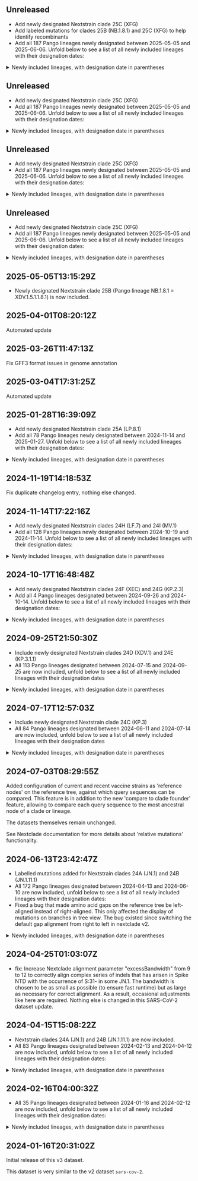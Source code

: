 ## Unreleased

- Add newly designated Nextstrain clade 25C (XFG)
- Add labeled mutations for clades 25B (NB.1.8.1) and 25C (XFG) to help identify recombinants
- Add all 187 Pango lineages newly designated between 2025-05-05 and 2025-06-06. Unfold below to see a list of all newly included lineages with their designation dates:

<details>
  <summary> Newly included lineages, with designation date in parentheses</summary>

- XFJ.1 (2025-05-14)
- LF.7.9.1 (2025-05-14)
- LF.7.9.2 (2025-05-14)
- NL.15 (2025-05-14)
- NL.14 (2025-05-14)
- NL.2.1 (2025-05-14)
- NL.16 (2025-05-14)
- NL.6.1 (2025-05-14)
- LF.7.1.8 (2025-05-15)
- LF.7.1.9 (2025-05-15)
- LF.7.1.10 (2025-05-15)
- PC.2.3 (2025-05-15)
- PC.2.2 (2025-05-15)
- PC.2.1 (2025-05-15)
- PC.3.1 (2025-05-15)
- PC.3.2 (2025-05-15)
- PC.4.1 (2025-05-15)
- LF.7.10 (2025-05-15)
- LF.7.10.1 (2025-05-15)
- XEC.33 (2025-05-15)
- XEC.34 (2025-05-15)
- XEC.35 (2025-05-15)
- XEC.35.1 (2025-05-15)
- XEC.36 (2025-05-15)
- XEC.37 (2025-05-15)
- NB.1.2.1 (2025-05-15)
- PH.1 (2025-05-15)
- MC.10.1.8 (2025-05-15)
- PJ.1 (2025-05-15)
- PA.1.3 (2025-05-15)
- PA.2 (2025-05-15)
- PA.3 (2025-05-15)
- PK.1 (2025-05-15)
- PK.1.1 (2025-05-15)
- XEC.38 (2025-05-15)
- XEC.2.4 (2025-05-15)
- PL.1 (2025-05-15)
- XFJ.2 (2025-05-16)
- XEC.4.1.1 (2025-05-16)
- XEC.4.1.2 (2025-05-16)
- XEC.4.1.3 (2025-05-16)
- XEC.4.1.4 (2025-05-16)
- XEC.4.1.5 (2025-05-16)
- XEC.4.1.6 (2025-05-16)
- XEC.4.2 (2025-05-16)
- XEC.4.3 (2025-05-16)
- XEC.4.4 (2025-05-16)
- XEC.4.5 (2025-05-16)
- XEC.4.6 (2025-05-16)
- XEC.18.1 (2025-05-16)
- XEC.39 (2025-05-16)
- XEC.32.1 (2025-05-16)
- XEC.14.1 (2025-05-16)
- XEC.14.1.1 (2025-05-16)
- NY.13 (2025-05-16)
- XEC.2.5 (2025-05-16)
- XEC.2.6 (2025-05-16)
- XEK.1.2 (2025-05-16)
- XEK.1.2.1 (2025-05-16)
- MC.11.2 (2025-05-16)
- MC.11.3 (2025-05-16)
- MC.11.3.1 (2025-05-16)
- XFB.1 (2025-05-16)
- XFB.2 (2025-05-16)
- XFB.3 (2025-05-16)
- MC.41 (2025-05-16)
- PD.1.1 (2025-05-16)
- PD.1.2 (2025-05-16)
- PD.2 (2025-05-16)
- PD.2.1 (2025-05-16)
- PD.3 (2025-05-16)
- KP.3.3.10 (2025-05-16)
- NY.4.1 (2025-05-16)
- NY.11.1 (2025-05-16)
- MC.10.2.2 (2025-05-16)
- PG.4 (2025-05-18)
- PG.4.1 (2025-05-18)
- PG.5 (2025-05-18)
- PG.6 (2025-05-18)
- PM.1 (2025-05-18)
- PM.1.2 (2025-05-18)
- PM.1.1 (2025-05-18)
- PM.2 (2025-05-18)
- PM.3 (2025-05-18)
- XDV.1.7.2 (2025-05-18)
- XDV.1.7.3 (2025-05-18)
- PN.1 (2025-05-18)
- XDV.1.7.4 (2025-05-18)
- XDV.1.12 (2025-05-18)
- XDV.1.7.5 (2025-05-18)
- NY.14 (2025-05-18)
- LP.8.1.10 (2025-05-20)
- LP.8.1.11 (2025-05-20)
- LP.8.1.12 (2025-05-20)
- LP.8.1.13 (2025-05-20)
- LP.8.1.14 (2025-05-20)
- PP.2 (2025-05-20)
- PP.2.1 (2025-05-20)
- PP.1 (2025-05-20)
- PF.2 (2025-05-20)
- PF.2.1 (2025-05-20)
- PF.2.2 (2025-05-20)
- PF.2.2.1 (2025-05-20)
- PF.2.3 (2025-05-20)
- NY.7.1 (2025-05-20)
- MC.32.1.1 (2025-05-20)
- PQ.1 (2025-05-20)
- PQ.2 (2025-05-20)
- XEP.1 (2025-05-20)
- XEP.1.1 (2025-05-20)
- XEP.2 (2025-05-20)
- XEP.3 (2025-05-20)
- XFH.1 (2025-05-20)
- XFH.2 (2025-05-20)
- XFC.1 (2025-05-20)
- XFC.1.1 (2025-05-20)
- NY.15 (2025-05-29)
- NY.3.1 (2025-05-29)
- NY.3.1.1 (2025-05-29)
- NY.3.2 (2025-05-29)
- NW.2 (2025-05-29)
- NW.1.1 (2025-05-29)
- NW.1.1.1 (2025-05-29)
- NW.1.2 (2025-05-29)
- NW.1.3 (2025-05-29)
- PR.1 (2025-05-29)
- PR.2 (2025-05-29)
- PR.3 (2025-05-29)
- PA.1.4 (2025-05-29)
- MC.13.2.3 (2025-05-29)
- MC.13.2.4 (2025-05-29)
- PL.1.1 (2025-05-29)
- PL.2 (2025-05-29)
- XEC.24.1 (2025-05-29)
- MC.9.2 (2025-05-29)
- MV.1.5 (2025-05-29)
- MV.1.6 (2025-05-29)
- PS.1 (2025-05-29)
- PS.2 (2025-05-29)
- PT.1 (2025-05-29)
- PU.1 (2025-05-29)
- XEC.25.1.1 (2025-05-29)
- XEC.25.1.2 (2025-05-29)
- XEC.25.1.3 (2025-05-29)
- XFN (2025-05-29)
- XEC.4.6.1 (2025-05-29)
- XEC.4.5.1 (2025-05-29)
- XEC.4.7 (2025-05-29)
- XEC.4.8 (2025-05-29)
- XEC.4.9 (2025-05-29)
- XEC.32.2 (2025-05-29)
- XEC.32.3 (2025-05-29)
- XFJ.3 (2025-05-29)
- XFP (2025-05-29)
- XFC.1.1.1 (2025-05-29)
- XFC.1.2 (2025-05-29)
- XFC.2 (2025-05-29)
- XFG.3 (2025-05-29)
- XFG.3.1 (2025-05-29)
- NY.16 (2025-05-29)
- NY.16.1 (2025-05-29)
- XEC.40 (2025-05-29)
- NY.12.1 (2025-05-29)
- LF.7.1.11 (2025-05-29)
- PV.1 (2025-05-29)
- PV.2 (2025-05-29)
- PV.3 (2025-05-29)
- PV.3.1 (2025-05-29)
- NL.8.1 (2025-05-29)
- NL.17 (2025-05-30)
- NL.18 (2025-05-30)
- NL.19 (2025-05-30)
- NL.20 (2025-05-30)
- NL.21 (2025-05-30)
- NL.22 (2025-05-30)
- NL.22.1 (2025-05-30)
- NM.3 (2025-05-30)
- XEK.5.1 (2025-05-30)
- XEK.5.2 (2025-05-30)
- XEK.7 (2025-05-30)
- XEK.8 (2025-05-30)
- NL.16.1 (2025-06-06)
- BA.3.2.1 (2025-06-06)
- BA.3.2.2 (2025-06-06)
- XFJ.4 (2025-06-06)
- LS.2.1 (2025-06-06)
- LS.2.1.1 (2025-06-06)

</details>

## Unreleased

- Add newly designated Nextstrain clade 25C (XFG)
- Add all 187 Pango lineages newly designated between 2025-05-05 and 2025-06-06. Unfold below to see a list of all newly included lineages with their designation dates:

<details>
  <summary> Newly included lineages, with designation date in parentheses</summary>

- XFJ.1 (2025-05-14)
- LF.7.9.1 (2025-05-14)
- LF.7.9.2 (2025-05-14)
- NL.15 (2025-05-14)
- NL.14 (2025-05-14)
- NL.2.1 (2025-05-14)
- NL.16 (2025-05-14)
- NL.6.1 (2025-05-14)
- LF.7.1.8 (2025-05-15)
- LF.7.1.9 (2025-05-15)
- LF.7.1.10 (2025-05-15)
- PC.2.3 (2025-05-15)
- PC.2.2 (2025-05-15)
- PC.2.1 (2025-05-15)
- PC.3.1 (2025-05-15)
- PC.3.2 (2025-05-15)
- PC.4.1 (2025-05-15)
- LF.7.10 (2025-05-15)
- LF.7.10.1 (2025-05-15)
- XEC.33 (2025-05-15)
- XEC.34 (2025-05-15)
- XEC.35 (2025-05-15)
- XEC.35.1 (2025-05-15)
- XEC.36 (2025-05-15)
- XEC.37 (2025-05-15)
- NB.1.2.1 (2025-05-15)
- PH.1 (2025-05-15)
- MC.10.1.8 (2025-05-15)
- PJ.1 (2025-05-15)
- PA.1.3 (2025-05-15)
- PA.2 (2025-05-15)
- PA.3 (2025-05-15)
- PK.1 (2025-05-15)
- PK.1.1 (2025-05-15)
- XEC.38 (2025-05-15)
- XEC.2.4 (2025-05-15)
- PL.1 (2025-05-15)
- XFJ.2 (2025-05-16)
- XEC.4.1.1 (2025-05-16)
- XEC.4.1.2 (2025-05-16)
- XEC.4.1.3 (2025-05-16)
- XEC.4.1.4 (2025-05-16)
- XEC.4.1.5 (2025-05-16)
- XEC.4.1.6 (2025-05-16)
- XEC.4.2 (2025-05-16)
- XEC.4.3 (2025-05-16)
- XEC.4.4 (2025-05-16)
- XEC.4.5 (2025-05-16)
- XEC.4.6 (2025-05-16)
- XEC.18.1 (2025-05-16)
- XEC.39 (2025-05-16)
- XEC.32.1 (2025-05-16)
- XEC.14.1 (2025-05-16)
- XEC.14.1.1 (2025-05-16)
- NY.13 (2025-05-16)
- XEC.2.5 (2025-05-16)
- XEC.2.6 (2025-05-16)
- XEK.1.2 (2025-05-16)
- XEK.1.2.1 (2025-05-16)
- MC.11.2 (2025-05-16)
- MC.11.3 (2025-05-16)
- MC.11.3.1 (2025-05-16)
- XFB.1 (2025-05-16)
- XFB.2 (2025-05-16)
- XFB.3 (2025-05-16)
- MC.41 (2025-05-16)
- PD.1.1 (2025-05-16)
- PD.1.2 (2025-05-16)
- PD.2 (2025-05-16)
- PD.2.1 (2025-05-16)
- PD.3 (2025-05-16)
- KP.3.3.10 (2025-05-16)
- NY.4.1 (2025-05-16)
- NY.11.1 (2025-05-16)
- MC.10.2.2 (2025-05-16)
- PG.4 (2025-05-18)
- PG.4.1 (2025-05-18)
- PG.5 (2025-05-18)
- PG.6 (2025-05-18)
- PM.1 (2025-05-18)
- PM.1.2 (2025-05-18)
- PM.1.1 (2025-05-18)
- PM.2 (2025-05-18)
- PM.3 (2025-05-18)
- XDV.1.7.2 (2025-05-18)
- XDV.1.7.3 (2025-05-18)
- PN.1 (2025-05-18)
- XDV.1.7.4 (2025-05-18)
- XDV.1.12 (2025-05-18)
- XDV.1.7.5 (2025-05-18)
- NY.14 (2025-05-18)
- LP.8.1.10 (2025-05-20)
- LP.8.1.11 (2025-05-20)
- LP.8.1.12 (2025-05-20)
- LP.8.1.13 (2025-05-20)
- LP.8.1.14 (2025-05-20)
- PP.2 (2025-05-20)
- PP.2.1 (2025-05-20)
- PP.1 (2025-05-20)
- PF.2 (2025-05-20)
- PF.2.1 (2025-05-20)
- PF.2.2 (2025-05-20)
- PF.2.2.1 (2025-05-20)
- PF.2.3 (2025-05-20)
- NY.7.1 (2025-05-20)
- MC.32.1.1 (2025-05-20)
- PQ.1 (2025-05-20)
- PQ.2 (2025-05-20)
- XEP.1 (2025-05-20)
- XEP.1.1 (2025-05-20)
- XEP.2 (2025-05-20)
- XEP.3 (2025-05-20)
- XFH.1 (2025-05-20)
- XFH.2 (2025-05-20)
- XFC.1 (2025-05-20)
- XFC.1.1 (2025-05-20)
- NY.15 (2025-05-29)
- NY.3.1 (2025-05-29)
- NY.3.1.1 (2025-05-29)
- NY.3.2 (2025-05-29)
- NW.2 (2025-05-29)
- NW.1.1 (2025-05-29)
- NW.1.1.1 (2025-05-29)
- NW.1.2 (2025-05-29)
- NW.1.3 (2025-05-29)
- PR.1 (2025-05-29)
- PR.2 (2025-05-29)
- PR.3 (2025-05-29)
- PA.1.4 (2025-05-29)
- MC.13.2.3 (2025-05-29)
- MC.13.2.4 (2025-05-29)
- PL.1.1 (2025-05-29)
- PL.2 (2025-05-29)
- XEC.24.1 (2025-05-29)
- MC.9.2 (2025-05-29)
- MV.1.5 (2025-05-29)
- MV.1.6 (2025-05-29)
- PS.1 (2025-05-29)
- PS.2 (2025-05-29)
- PT.1 (2025-05-29)
- PU.1 (2025-05-29)
- XEC.25.1.1 (2025-05-29)
- XEC.25.1.2 (2025-05-29)
- XEC.25.1.3 (2025-05-29)
- XFN (2025-05-29)
- XEC.4.6.1 (2025-05-29)
- XEC.4.5.1 (2025-05-29)
- XEC.4.7 (2025-05-29)
- XEC.4.8 (2025-05-29)
- XEC.4.9 (2025-05-29)
- XEC.32.2 (2025-05-29)
- XEC.32.3 (2025-05-29)
- XFJ.3 (2025-05-29)
- XFP (2025-05-29)
- XFC.1.1.1 (2025-05-29)
- XFC.1.2 (2025-05-29)
- XFC.2 (2025-05-29)
- XFG.3 (2025-05-29)
- XFG.3.1 (2025-05-29)
- NY.16 (2025-05-29)
- NY.16.1 (2025-05-29)
- XEC.40 (2025-05-29)
- NY.12.1 (2025-05-29)
- LF.7.1.11 (2025-05-29)
- PV.1 (2025-05-29)
- PV.2 (2025-05-29)
- PV.3 (2025-05-29)
- PV.3.1 (2025-05-29)
- NL.8.1 (2025-05-29)
- NL.17 (2025-05-30)
- NL.18 (2025-05-30)
- NL.19 (2025-05-30)
- NL.20 (2025-05-30)
- NL.21 (2025-05-30)
- NL.22 (2025-05-30)
- NL.22.1 (2025-05-30)
- NM.3 (2025-05-30)
- XEK.5.1 (2025-05-30)
- XEK.5.2 (2025-05-30)
- XEK.7 (2025-05-30)
- XEK.8 (2025-05-30)
- NL.16.1 (2025-06-06)
- BA.3.2.1 (2025-06-06)
- BA.3.2.2 (2025-06-06)
- XFJ.4 (2025-06-06)
- LS.2.1 (2025-06-06)
- LS.2.1.1 (2025-06-06)

</details>

## Unreleased

- Add newly designated Nextstrain clade 25C (XFG)
- Add all 187 Pango lineages newly designated between 2025-05-05 and 2025-06-06. Unfold below to see a list of all newly included lineages with their designation dates:

<details>
  <summary> Newly included lineages, with designation date in parentheses</summary>

- XFJ.1 (2025-05-14)
- LF.7.9.1 (2025-05-14)
- LF.7.9.2 (2025-05-14)
- NL.15 (2025-05-14)
- NL.14 (2025-05-14)
- NL.2.1 (2025-05-14)
- NL.16 (2025-05-14)
- NL.6.1 (2025-05-14)
- LF.7.1.8 (2025-05-15)
- LF.7.1.9 (2025-05-15)
- LF.7.1.10 (2025-05-15)
- PC.2.3 (2025-05-15)
- PC.2.2 (2025-05-15)
- PC.2.1 (2025-05-15)
- PC.3.1 (2025-05-15)
- PC.3.2 (2025-05-15)
- PC.4.1 (2025-05-15)
- LF.7.10 (2025-05-15)
- LF.7.10.1 (2025-05-15)
- XEC.33 (2025-05-15)
- XEC.34 (2025-05-15)
- XEC.35 (2025-05-15)
- XEC.35.1 (2025-05-15)
- XEC.36 (2025-05-15)
- XEC.37 (2025-05-15)
- NB.1.2.1 (2025-05-15)
- PH.1 (2025-05-15)
- MC.10.1.8 (2025-05-15)
- PJ.1 (2025-05-15)
- PA.1.3 (2025-05-15)
- PA.2 (2025-05-15)
- PA.3 (2025-05-15)
- PK.1 (2025-05-15)
- PK.1.1 (2025-05-15)
- XEC.38 (2025-05-15)
- XEC.2.4 (2025-05-15)
- PL.1 (2025-05-15)
- XFJ.2 (2025-05-16)
- XEC.4.1.1 (2025-05-16)
- XEC.4.1.2 (2025-05-16)
- XEC.4.1.3 (2025-05-16)
- XEC.4.1.4 (2025-05-16)
- XEC.4.1.5 (2025-05-16)
- XEC.4.1.6 (2025-05-16)
- XEC.4.2 (2025-05-16)
- XEC.4.3 (2025-05-16)
- XEC.4.4 (2025-05-16)
- XEC.4.5 (2025-05-16)
- XEC.4.6 (2025-05-16)
- XEC.18.1 (2025-05-16)
- XEC.39 (2025-05-16)
- XEC.32.1 (2025-05-16)
- XEC.14.1 (2025-05-16)
- XEC.14.1.1 (2025-05-16)
- NY.13 (2025-05-16)
- XEC.2.5 (2025-05-16)
- XEC.2.6 (2025-05-16)
- XEK.1.2 (2025-05-16)
- XEK.1.2.1 (2025-05-16)
- MC.11.2 (2025-05-16)
- MC.11.3 (2025-05-16)
- MC.11.3.1 (2025-05-16)
- XFB.1 (2025-05-16)
- XFB.2 (2025-05-16)
- XFB.3 (2025-05-16)
- MC.41 (2025-05-16)
- PD.1.1 (2025-05-16)
- PD.1.2 (2025-05-16)
- PD.2 (2025-05-16)
- PD.2.1 (2025-05-16)
- PD.3 (2025-05-16)
- KP.3.3.10 (2025-05-16)
- NY.4.1 (2025-05-16)
- NY.11.1 (2025-05-16)
- MC.10.2.2 (2025-05-16)
- PG.4 (2025-05-18)
- PG.4.1 (2025-05-18)
- PG.5 (2025-05-18)
- PG.6 (2025-05-18)
- PM.1 (2025-05-18)
- PM.1.2 (2025-05-18)
- PM.1.1 (2025-05-18)
- PM.2 (2025-05-18)
- PM.3 (2025-05-18)
- XDV.1.7.2 (2025-05-18)
- XDV.1.7.3 (2025-05-18)
- PN.1 (2025-05-18)
- XDV.1.7.4 (2025-05-18)
- XDV.1.12 (2025-05-18)
- XDV.1.7.5 (2025-05-18)
- NY.14 (2025-05-18)
- LP.8.1.10 (2025-05-20)
- LP.8.1.11 (2025-05-20)
- LP.8.1.12 (2025-05-20)
- LP.8.1.13 (2025-05-20)
- LP.8.1.14 (2025-05-20)
- PP.2 (2025-05-20)
- PP.2.1 (2025-05-20)
- PP.1 (2025-05-20)
- PF.2 (2025-05-20)
- PF.2.1 (2025-05-20)
- PF.2.2 (2025-05-20)
- PF.2.2.1 (2025-05-20)
- PF.2.3 (2025-05-20)
- NY.7.1 (2025-05-20)
- MC.32.1.1 (2025-05-20)
- PQ.1 (2025-05-20)
- PQ.2 (2025-05-20)
- XEP.1 (2025-05-20)
- XEP.1.1 (2025-05-20)
- XEP.2 (2025-05-20)
- XEP.3 (2025-05-20)
- XFH.1 (2025-05-20)
- XFH.2 (2025-05-20)
- XFC.1 (2025-05-20)
- XFC.1.1 (2025-05-20)
- NY.15 (2025-05-29)
- NY.3.1 (2025-05-29)
- NY.3.1.1 (2025-05-29)
- NY.3.2 (2025-05-29)
- NW.2 (2025-05-29)
- NW.1.1 (2025-05-29)
- NW.1.1.1 (2025-05-29)
- NW.1.2 (2025-05-29)
- NW.1.3 (2025-05-29)
- PR.1 (2025-05-29)
- PR.2 (2025-05-29)
- PR.3 (2025-05-29)
- PA.1.4 (2025-05-29)
- MC.13.2.3 (2025-05-29)
- MC.13.2.4 (2025-05-29)
- PL.1.1 (2025-05-29)
- PL.2 (2025-05-29)
- XEC.24.1 (2025-05-29)
- MC.9.2 (2025-05-29)
- MV.1.5 (2025-05-29)
- MV.1.6 (2025-05-29)
- PS.1 (2025-05-29)
- PS.2 (2025-05-29)
- PT.1 (2025-05-29)
- PU.1 (2025-05-29)
- XEC.25.1.1 (2025-05-29)
- XEC.25.1.2 (2025-05-29)
- XEC.25.1.3 (2025-05-29)
- XFN (2025-05-29)
- XEC.4.6.1 (2025-05-29)
- XEC.4.5.1 (2025-05-29)
- XEC.4.7 (2025-05-29)
- XEC.4.8 (2025-05-29)
- XEC.4.9 (2025-05-29)
- XEC.32.2 (2025-05-29)
- XEC.32.3 (2025-05-29)
- XFJ.3 (2025-05-29)
- XFP (2025-05-29)
- XFC.1.1.1 (2025-05-29)
- XFC.1.2 (2025-05-29)
- XFC.2 (2025-05-29)
- XFG.3 (2025-05-29)
- XFG.3.1 (2025-05-29)
- NY.16 (2025-05-29)
- NY.16.1 (2025-05-29)
- XEC.40 (2025-05-29)
- NY.12.1 (2025-05-29)
- LF.7.1.11 (2025-05-29)
- PV.1 (2025-05-29)
- PV.2 (2025-05-29)
- PV.3 (2025-05-29)
- PV.3.1 (2025-05-29)
- NL.8.1 (2025-05-29)
- NL.17 (2025-05-30)
- NL.18 (2025-05-30)
- NL.19 (2025-05-30)
- NL.20 (2025-05-30)
- NL.21 (2025-05-30)
- NL.22 (2025-05-30)
- NL.22.1 (2025-05-30)
- NM.3 (2025-05-30)
- XEK.5.1 (2025-05-30)
- XEK.5.2 (2025-05-30)
- XEK.7 (2025-05-30)
- XEK.8 (2025-05-30)
- NL.16.1 (2025-06-06)
- BA.3.2.1 (2025-06-06)
- BA.3.2.2 (2025-06-06)
- XFJ.4 (2025-06-06)
- LS.2.1 (2025-06-06)
- LS.2.1.1 (2025-06-06)

</details>

## Unreleased

- Add newly designated Nextstrain clade 25C (XFG)
- Add all 187 Pango lineages newly designated between 2025-05-05 and 2025-06-06. Unfold below to see a list of all newly included lineages with their designation dates:

<details>
  <summary> Newly included lineages, with designation date in parentheses</summary>

- XFJ.1 (2025-05-14)
- LF.7.9.1 (2025-05-14)
- LF.7.9.2 (2025-05-14)
- NL.15 (2025-05-14)
- NL.14 (2025-05-14)
- NL.2.1 (2025-05-14)
- NL.16 (2025-05-14)
- NL.6.1 (2025-05-14)
- LF.7.1.8 (2025-05-15)
- LF.7.1.9 (2025-05-15)
- LF.7.1.10 (2025-05-15)
- PC.2.3 (2025-05-15)
- PC.2.2 (2025-05-15)
- PC.2.1 (2025-05-15)
- PC.3.1 (2025-05-15)
- PC.3.2 (2025-05-15)
- PC.4.1 (2025-05-15)
- LF.7.10 (2025-05-15)
- LF.7.10.1 (2025-05-15)
- XEC.33 (2025-05-15)
- XEC.34 (2025-05-15)
- XEC.35 (2025-05-15)
- XEC.35.1 (2025-05-15)
- XEC.36 (2025-05-15)
- XEC.37 (2025-05-15)
- NB.1.2.1 (2025-05-15)
- PH.1 (2025-05-15)
- MC.10.1.8 (2025-05-15)
- PJ.1 (2025-05-15)
- PA.1.3 (2025-05-15)
- PA.2 (2025-05-15)
- PA.3 (2025-05-15)
- PK.1 (2025-05-15)
- PK.1.1 (2025-05-15)
- XEC.38 (2025-05-15)
- XEC.2.4 (2025-05-15)
- PL.1 (2025-05-15)
- XFJ.2 (2025-05-16)
- XEC.4.1.1 (2025-05-16)
- XEC.4.1.2 (2025-05-16)
- XEC.4.1.3 (2025-05-16)
- XEC.4.1.4 (2025-05-16)
- XEC.4.1.5 (2025-05-16)
- XEC.4.1.6 (2025-05-16)
- XEC.4.2 (2025-05-16)
- XEC.4.3 (2025-05-16)
- XEC.4.4 (2025-05-16)
- XEC.4.5 (2025-05-16)
- XEC.4.6 (2025-05-16)
- XEC.18.1 (2025-05-16)
- XEC.39 (2025-05-16)
- XEC.32.1 (2025-05-16)
- XEC.14.1 (2025-05-16)
- XEC.14.1.1 (2025-05-16)
- NY.13 (2025-05-16)
- XEC.2.5 (2025-05-16)
- XEC.2.6 (2025-05-16)
- XEK.1.2 (2025-05-16)
- XEK.1.2.1 (2025-05-16)
- MC.11.2 (2025-05-16)
- MC.11.3 (2025-05-16)
- MC.11.3.1 (2025-05-16)
- XFB.1 (2025-05-16)
- XFB.2 (2025-05-16)
- XFB.3 (2025-05-16)
- MC.41 (2025-05-16)
- PD.1.1 (2025-05-16)
- PD.1.2 (2025-05-16)
- PD.2 (2025-05-16)
- PD.2.1 (2025-05-16)
- PD.3 (2025-05-16)
- KP.3.3.10 (2025-05-16)
- NY.4.1 (2025-05-16)
- NY.11.1 (2025-05-16)
- MC.10.2.2 (2025-05-16)
- PG.4 (2025-05-18)
- PG.4.1 (2025-05-18)
- PG.5 (2025-05-18)
- PG.6 (2025-05-18)
- PM.1 (2025-05-18)
- PM.1.2 (2025-05-18)
- PM.1.1 (2025-05-18)
- PM.2 (2025-05-18)
- PM.3 (2025-05-18)
- XDV.1.7.2 (2025-05-18)
- XDV.1.7.3 (2025-05-18)
- PN.1 (2025-05-18)
- XDV.1.7.4 (2025-05-18)
- XDV.1.12 (2025-05-18)
- XDV.1.7.5 (2025-05-18)
- NY.14 (2025-05-18)
- LP.8.1.10 (2025-05-20)
- LP.8.1.11 (2025-05-20)
- LP.8.1.12 (2025-05-20)
- LP.8.1.13 (2025-05-20)
- LP.8.1.14 (2025-05-20)
- PP.2 (2025-05-20)
- PP.2.1 (2025-05-20)
- PP.1 (2025-05-20)
- PF.2 (2025-05-20)
- PF.2.1 (2025-05-20)
- PF.2.2 (2025-05-20)
- PF.2.2.1 (2025-05-20)
- PF.2.3 (2025-05-20)
- NY.7.1 (2025-05-20)
- MC.32.1.1 (2025-05-20)
- PQ.1 (2025-05-20)
- PQ.2 (2025-05-20)
- XEP.1 (2025-05-20)
- XEP.1.1 (2025-05-20)
- XEP.2 (2025-05-20)
- XEP.3 (2025-05-20)
- XFH.1 (2025-05-20)
- XFH.2 (2025-05-20)
- XFC.1 (2025-05-20)
- XFC.1.1 (2025-05-20)
- NY.15 (2025-05-29)
- NY.3.1 (2025-05-29)
- NY.3.1.1 (2025-05-29)
- NY.3.2 (2025-05-29)
- NW.2 (2025-05-29)
- NW.1.1 (2025-05-29)
- NW.1.1.1 (2025-05-29)
- NW.1.2 (2025-05-29)
- NW.1.3 (2025-05-29)
- PR.1 (2025-05-29)
- PR.2 (2025-05-29)
- PR.3 (2025-05-29)
- PA.1.4 (2025-05-29)
- MC.13.2.3 (2025-05-29)
- MC.13.2.4 (2025-05-29)
- PL.1.1 (2025-05-29)
- PL.2 (2025-05-29)
- XEC.24.1 (2025-05-29)
- MC.9.2 (2025-05-29)
- MV.1.5 (2025-05-29)
- MV.1.6 (2025-05-29)
- PS.1 (2025-05-29)
- PS.2 (2025-05-29)
- PT.1 (2025-05-29)
- PU.1 (2025-05-29)
- XEC.25.1.1 (2025-05-29)
- XEC.25.1.2 (2025-05-29)
- XEC.25.1.3 (2025-05-29)
- XFN (2025-05-29)
- XEC.4.6.1 (2025-05-29)
- XEC.4.5.1 (2025-05-29)
- XEC.4.7 (2025-05-29)
- XEC.4.8 (2025-05-29)
- XEC.4.9 (2025-05-29)
- XEC.32.2 (2025-05-29)
- XEC.32.3 (2025-05-29)
- XFJ.3 (2025-05-29)
- XFP (2025-05-29)
- XFC.1.1.1 (2025-05-29)
- XFC.1.2 (2025-05-29)
- XFC.2 (2025-05-29)
- XFG.3 (2025-05-29)
- XFG.3.1 (2025-05-29)
- NY.16 (2025-05-29)
- NY.16.1 (2025-05-29)
- XEC.40 (2025-05-29)
- NY.12.1 (2025-05-29)
- LF.7.1.11 (2025-05-29)
- PV.1 (2025-05-29)
- PV.2 (2025-05-29)
- PV.3 (2025-05-29)
- PV.3.1 (2025-05-29)
- NL.8.1 (2025-05-29)
- NL.17 (2025-05-30)
- NL.18 (2025-05-30)
- NL.19 (2025-05-30)
- NL.20 (2025-05-30)
- NL.21 (2025-05-30)
- NL.22 (2025-05-30)
- NL.22.1 (2025-05-30)
- NM.3 (2025-05-30)
- XEK.5.1 (2025-05-30)
- XEK.5.2 (2025-05-30)
- XEK.7 (2025-05-30)
- XEK.8 (2025-05-30)
- NL.16.1 (2025-06-06)
- BA.3.2.1 (2025-06-06)
- BA.3.2.2 (2025-06-06)
- XFJ.4 (2025-06-06)
- LS.2.1 (2025-06-06)
- LS.2.1.1 (2025-06-06)

</details>

## 2025-05-05T13:15:29Z

- Newly designated Nextstrain clade 25B (Pango lineage NB.1.8.1 = XDV.1.5.1.1.8.1) is now included.

## 2025-04-01T08:20:12Z

Automated update

## 2025-03-26T11:47:13Z

Fix GFF3 format issues in genome annotation

## 2025-03-04T17:31:25Z

Automated update

## 2025-01-28T16:39:09Z

- Add newly designated Nextstrain clade 25A (LP.8.1)
- Add all 78 Pango lineages newly designated between 2024-11-14 and 2025-01-27. Unfold below to see a list of all newly included lineages with their designation dates:

<details>
  <summary> Newly included lineages, with designation date in parentheses</summary>

- XEK.1 (2024-12-10)
- XEK.1.1 (2024-12-10)
- XEK.2 (2024-12-10)
- XEK.3 (2024-12-10)
- XEQ (2024-12-10)
- LP.11 (2024-12-10)
- LP.8.2.1 (2024-12-10)
- LP.8.1.1 (2024-12-10)
- XEC.8 (2024-12-10)
- XEC.9 (2024-12-10)
- XEC.10 (2024-12-10)
- XEC.11 (2024-12-10)
- XEC.2.1 (2024-12-10)
- XEC.2.2 (2024-12-10)
- XEC.2.3 (2024-12-10)
- XEC.2.3.1 (2024-12-10)
- XEC.12 (2024-12-10)
- LF.7.3.1 (2024-12-10)
- MV.1.1 (2024-12-10)
- MU.2.1.1 (2024-12-10)
- MU.1.1 (2024-12-10)
- MU.4 (2024-12-10)
- MU.5 (2024-12-10)
- MC.23 (2024-12-10)
- XEC.13 (2024-12-11)
- MC.24 (2024-12-11)
- MC.25 (2024-12-11)
- MC.26 (2024-12-11)
- MC.26.1 (2024-12-11)
- MC.27 (2024-12-11)
- MC.28 (2024-12-11)
- MC.28.1 (2024-12-11)
- MC.1.2 (2024-12-11)
- XEC.14 (2024-12-11)
- MC.13.3 (2024-12-11)
- LB.1.3.4 (2024-12-11)
- LP.10.1.1 (2024-12-18)
- KP.2.3.14 (2024-12-18)
- JN.1.68.1 (2024-12-18)
- LP.8.1.2 (2024-12-18)
- KP.3.1.11 (2024-12-18)
- KP.3.1.12 (2024-12-18)
- NR.1 (2024-12-18)
- NS.1 (2024-12-18)
- NS.1.1 (2024-12-18)
- NS.1.2 (2024-12-18)
- NS.2 (2024-12-18)
- MT.1.1 (2024-12-18)
- NF.1.1 (2024-12-18)
- NS.3 (2024-12-18)
- ND.2.1 (2024-12-18)
- ND.1.1.1 (2024-12-18)
- ND.1.1.2 (2024-12-18)
- XEJ.1 (2024-12-18)
- XEJ.2 (2024-12-18)
- XEJ.3 (2024-12-18)
- XEK.4 (2024-12-18)
- NT.1 (2024-12-18)
- LF.7.5 (2024-12-18)
- XEC.15 (2024-12-18)
- KS.2 (2024-12-18)
- XER (2024-12-18)
- XEC.16 (2024-12-18)
- NU.1 (2024-12-18)
- XES (2024-12-18)
- MC.1.3 (2024-12-18)
- MC.1.3.1 (2024-12-18)
- KP.2.3.15 (2024-12-18)
- KP.2.6.2 (2024-12-18)
- KP.2.6.3 (2024-12-18)
- NB.1.1 (2024-12-18)
- LF.7.6 (2024-12-18)
- LF.7.6.1 (2024-12-18)
- MC.19.1 (2024-12-19)
- KP.3.3.5 (2024-12-20)
- NV.1 (2024-12-20)
- XET (2024-12-20)
- XEU (2024-12-20)

</details>

## 2024-11-19T14:18:53Z

Fix duplicate changelog entry, nothing else changed.

## 2024-11-14T17:22:16Z

- Add newly designated Nextstrain clades 24H (LF.7) and 24I (MV.1)
- Add all 128 Pango lineages newly designated between 2024-10-19 and 2024-11-14. Unfold below to see a list of all newly included lineages with their designation dates:

<details>
  <summary> Newly included lineages, with designation date in parentheses</summary>

- LF.7.1 (2024-10-19)
- LF.7.1.1 (2024-10-19)
- LF.7.2 (2024-10-19)
- LF.7.2.1 (2024-10-19)
- LF.7.3 (2024-10-19)
- LF.7.4 (2024-10-19)
- JN.1.49.3 (2024-10-20)
- MV.2 (2024-10-20)
- MB.1.1.2 (2024-10-20)
- MB.1.1.3 (2024-10-20)
- NA.1 (2024-10-20)
- NA.1.1 (2024-10-20)
- XDV.1.5.1 (2024-10-20)
- NB.1 (2024-10-20)
- KS.1.1.1 (2024-10-20)
- KS.1.1.2 (2024-10-20)
- LF.3.1.2 (2024-10-20)
- XEL (2024-10-20)
- NC.1 (2024-10-20)
- ND.1 (2024-10-20)
- ND.1.1 (2024-10-20)
- ND.2 (2024-10-20)
- ND.3 (2024-10-20)
- MC.10.1 (2024-10-20)
- KP.2.2.1 (2024-10-20)
- KP.2.25.1 (2024-10-20)
- KP.2.25.2 (2024-10-20)
- KP.2.25.3 (2024-10-20)
- MD.3.1.1 (2024-10-20)
- MD.3.1.2 (2024-10-20)
- MD.3.1.3 (2024-10-20)
- MD.3.1.4 (2024-10-20)
- MD.1.2 (2024-10-20)
- MD.1.1.1 (2024-10-20)
- KP.3.2.6 (2024-10-21)
- MC.1.1 (2024-10-21)
- MC.18 (2024-10-21)
- KP.2.27 (2024-10-22)
- KP.2.3.8 (2024-10-22)
- KP.2.2.2 (2024-10-22)
- XEM (2024-10-22)
- KP.3.1.9 (2024-10-22)
- KP.1.1.6 (2024-10-23)
- NE.1 (2024-10-23)
- XEN (2024-10-23)
- NF.1 (2024-10-24)
- KP.2.3.9 (2024-10-24)
- NG.1 (2024-10-24)
- NH.1 (2024-10-24)
- NH.2 (2024-10-24)
- NH.3 (2024-10-24)
- JN.1.11.2 (2024-10-25)
- NJ.1 (2024-10-25)
- KP.2.3.10 (2024-10-25)
- NK.1 (2024-10-25)
- LP.5 (2024-10-25)
- LP.6 (2024-10-25)
- LP.7 (2024-10-25)
- KP.2.3.11 (2024-10-25)
- LD.2 (2024-10-25)
- KP.3.1.10 (2024-10-25)
- NL.1 (2024-10-25)
- MU.2 (2024-10-25)
- MU.2.1 (2024-10-25)
- KP.3.7 (2024-10-25)
- LZ.2.1.2 (2024-10-27)
- LZ.2.1.1 (2024-10-27)
- KR.1.4 (2024-10-27)
- KP.2.3.12 (2024-10-27)
- NM.1 (2024-10-27)
- LP.8 (2024-10-27)
- LP.7.1.2 (2024-10-27)
- KP.4.2.5 (2024-10-27)
- KP.4.2.4 (2024-10-27)
- LF.7.1.2 (2024-10-27)
- MC.19 (2024-11-01)
- KP.2.6.1 (2024-11-01)
- MC.20 (2024-11-01)
- MC.10.2 (2024-11-01)
- KP.3.2.7 (2024-11-01)
- KP.3.2.8 (2024-11-01)
- KP.3.2.9 (2024-11-01)
- XEC.3 (2024-11-01)
- XEC.4 (2024-11-01)
- XEC.5 (2024-11-01)
- XEC.6 (2024-11-01)
- XEC.7 (2024-11-01)
- MJ.2 (2024-11-05)
- MJ.2.1 (2024-11-05)
- MJ.2.1.1 (2024-11-05)
- MJ.1.1 (2024-11-05)
- LF.10 (2024-11-05)
- LP.8.1 (2024-11-08)
- LP.8.2 (2024-11-08)
- LF.7.1.3 (2024-11-08)
- NL.2 (2024-11-08)
- NL.3 (2024-11-08)
- NL.4 (2024-11-08)
- NL.5 (2024-11-08)
- NL.6 (2024-11-08)
- NL.7 (2024-11-08)
- NM.2 (2024-11-12)
- LP.9 (2024-11-12)
- LP.9.1 (2024-11-12)
- NN.1 (2024-11-12)
- NN.1.1 (2024-11-12)
- NN.2 (2024-11-12)
- LP.1.2.1 (2024-11-12)
- NC.1.1 (2024-11-12)
- NC.1.2 (2024-11-12)
- LB.1.10 (2024-11-12)
- NP.1 (2024-11-12)
- NP.2 (2024-11-12)
- XEP (2024-11-12)
- MC.13.2 (2024-11-12)
- MC.21 (2024-11-12)
- MC.21.1 (2024-11-12)
- MC.22 (2024-11-12)
- XDY.1 (2024-11-12)
- LP.10 (2024-11-12)
- LP.10.1 (2024-11-12)
- NQ.1 (2024-11-12)
- NH.4 (2024-11-12)
- MU.3 (2024-11-12)
- KP.2.3.13 (2024-11-13)
- MG.2 (2024-11-13)
- MG.3 (2024-11-13)
- MG.4 (2024-11-14)

</details>

## 2024-10-17T16:48:48Z

- Add newly designated Nextstrain clades 24F (XEC) and 24G (KP.2.3)
- Add all 4 Pango lineages designated between 2024-09-26 and 2024-10-14. Unfold below to see a list of all newly included lineages with their designation dates:

<details>
  <summary> Newly included lineages, with designation date in parentheses</summary>

- XEH (2024-09-28)
- XEJ (2024-09-28)
- XEC.2 (2024-09-28)
- XEK (2024-09-28)

</details>

## 2024-09-25T21:50:30Z

- Include newly designated Nextstrain clades 24D (XDV.1) and 24E (KP.3.1.1)
- All 113 Pango lineages designated between 2024-07-15 and 2024-09-25 are now included, unfold below to see a list of all newly included lineages with their designation dates

<details>
  <summary> Newly included lineages, with designation date in parentheses</summary>

- XEC (2024-08-07)
- KP.2.3.5 (2024-08-07)
- KP.2.3.6 (2024-08-07)
- LP.4 (2024-08-07)
- LP.1.2 (2024-08-07)
- LB.1.2.2 (2024-08-07)
- LB.1.2.3 (2024-08-07)
- KP.2.18 (2024-08-07)
- KP.2.14.1 (2024-08-07)
- MC.2 (2024-08-08)
- MC.2.1 (2024-08-08)
- KR.1.3 (2024-08-08)
- MP.1 (2024-08-08)
- MP.1.1 (2024-08-08)
- JQ.2.1.2 (2024-08-08)
- MC.4 (2024-08-08)
- MC.3 (2024-08-08)
- LB.1.3.3 (2024-08-08)
- KP.2.15.1 (2024-08-08)
- KP.3.1.7 (2024-08-08)
- MQ.1 (2024-08-08)
- MQ.2 (2024-08-08)
- KP.3.3.4 (2024-08-08)
- MR.1 (2024-08-08)
- MK.3 (2024-08-08)
- XED (2024-08-08)
- LZ.2 (2024-08-12)
- XEC.1 (2024-08-14)
- MS.1 (2024-08-15)
- KU.2.1 (2024-08-15)
- KU.2.2 (2024-08-15)
- MA.1.1 (2024-08-15)
- MA.1.1.1 (2024-08-15)
- JN.1.18.8 (2024-08-15)
- JN.1.59.1 (2024-08-15)
- JN.1.16.4 (2024-08-15)
- LU.2.1 (2024-08-15)
- LU.2.1.1 (2024-08-15)
- MT.1 (2024-08-15)
- KP.2.19 (2024-08-15)
- LF.6 (2024-08-15)
- LR.3 (2024-08-15)
- XDV.1.1 (2024-08-15)
- XDV.1.2 (2024-08-15)
- XDV.1.2.1 (2024-08-15)
- XDV.1.3 (2024-08-15)
- XDV.1.4 (2024-08-15)
- XDV.1.5 (2024-08-15)
- XDV.1.6 (2024-08-15)
- LF.7 (2024-08-15)
- MU.1 (2024-08-15)
- JN.1.4.9 (2024-08-15)
- JN.1.38.1 (2024-08-15)
- MC.5 (2024-08-15)
- MC.6 (2024-08-15)
- MC.7 (2024-08-15)
- MC.8 (2024-08-15)
- MC.8.1 (2024-08-15)
- MC.9 (2024-08-15)
- MC.10 (2024-08-15)
- MC.11 (2024-08-15)
- MC.11.1 (2024-08-15)
- MC.12 (2024-08-15)
- MC.13 (2024-08-15)
- MC.13.1 (2024-08-15)
- MC.14 (2024-08-15)
- MC.15 (2024-08-15)
- MC.16 (2024-08-15)
- MB.1.1.1 (2024-08-15)
- MV.1 (2024-08-15)
- KP.2.20 (2024-08-15)
- KP.2.20.1 (2024-08-15)
- JN.1.67 (2024-08-15)
- JN.1.67.1 (2024-08-15)
- XEF (2024-08-15)
- KP.2.22 (2024-08-16)
- KP.2.24 (2024-08-16)
- KP.2.25 (2024-08-16)
- KP.2.26 (2024-08-16)
- KR.4.1 (2024-08-16)
- KP.6 (2024-08-16)
- XEG (2024-08-16)
- KP.2.3.7 (2024-08-16)
- MW.1 (2024-08-16)
- KP.2.23 (2024-08-16)
- JN.1.68 (2024-08-16)
- LF.8 (2024-08-16)
- LF.8.1 (2024-08-16)
- LF.8.1.1 (2024-08-16)
- XEE (2024-08-16)
- MC.17 (2024-08-16)
- JN.1.16.5 (2024-08-16)
- LW.1.1 (2024-08-16)
- LW.1.2 (2024-08-16)
- KP.3.6 (2024-08-16)
- LB.1.9 (2024-08-16)
- KP.3.1.8 (2024-08-16)
- MY.1 (2024-08-16)
- XDV.1.7 (2024-08-17)
- XDV.1.8 (2024-08-17)
- XDV.1.9 (2024-08-17)
- XDR.1.1 (2024-08-17)
- XDR.1.2 (2024-08-17)
- XDV.1.10 (2024-08-17)
- XDV.1.11 (2024-08-17)
- LU.2.2 (2024-08-20)
- LB.1.4.3 (2024-08-24)
- LF.9 (2024-08-27)
- LF.9.1 (2024-08-27)
- XDV.1.7.1 (2024-09-05)
- XDV.1.9.1 (2024-09-05)
- LZ.2.1 (2024-09-05)
- MZ.1 (2024-09-05)

</details>

## 2024-07-17T12:57:03Z

- Include newly designated Nextstrain clade 24C (KP.3)
- All 84 Pango lineages designated between 2024-06-11 and 2024-07-14 are now included, unfold below to see a list of all newly included lineages with their designation dates

<details>
  <summary> Newly included lineages, with designation date in parentheses</summary>

- BA.2.86.7 (2024-06-13)
- XDZ (2024-06-14)
- JN.1.1.10 (2024-06-14)
- JN.1.63 (2024-06-14)
- JN.1.63.1 (2024-06-14)
- XEA (2024-06-14)
- XEB (2024-06-14)
- XDP.2 (2024-06-14)
- XDP.3 (2024-06-14)
- LV.1 (2024-06-14)
- LV.2 (2024-06-14)
- LE.1.3 (2024-06-14)
- LE.1.3.1 (2024-06-14)
- JN.1.58.3 (2024-06-14)
- KP.4.1.1 (2024-06-17)
- KP.4.1.2 (2024-06-17)
- KP.4.1.3 (2024-06-17)
- LW.1 (2024-06-17)
- LP.3 (2024-06-17)
- KP.3.1.5 (2024-06-17)
- KP.1.1.5 (2024-06-17)
- XDD.3 (2024-06-29)
- LF.3.1.1 (2024-06-29)
- LB.1.3.1 (2024-06-29)
- KP.2.3.4 (2024-06-29)
- JN.1.18.6 (2024-06-29)
- LY.2 (2024-06-29)
- LY.1 (2024-06-29)
- JN.1.18.7 (2024-06-29)
- LZ.1 (2024-06-29)
- LZ.1.1 (2024-06-29)
- MA.1 (2024-06-29)
- MB.1 (2024-06-29)
- MB.1.1 (2024-06-29)
- LP.1.1 (2024-06-29)
- LF.4 (2024-06-29)
- LF.4.1 (2024-06-29)
- KP.3.3.1 (2024-06-29)
- MC.1 (2024-06-29)
- LU.2 (2024-07-01)
- JN.1.64 (2024-07-01)
- JN.1.64.1 (2024-07-01)
- MD.1 (2024-07-01)
- MD.1.1 (2024-07-01)
- MD.2 (2024-07-01)
- MD.3 (2024-07-01)
- MD.3.1 (2024-07-01)
- LK.2 (2024-07-03)
- LK.2.1 (2024-07-03)
- JN.1.7.8 (2024-07-03)
- JN.1.50.2 (2024-07-03)
- ME.1 (2024-07-03)
- LF.5 (2024-07-10)
- JN.1.48.3 (2024-07-10)
- KS.1.3 (2024-07-10)
- JN.1.65 (2024-07-10)
- JN.1.65.1 (2024-07-10)
- MF.1 (2024-07-10)
- MF.2 (2024-07-10)
- KP.3.3.2 (2024-07-10)
- MG.1 (2024-07-10)
- KP.4.2.3 (2024-07-10)
- KP.2.17 (2024-07-10)
- LB.1.3.2 (2024-07-10)
- MH.1 (2024-07-10)
- LB.1.8 (2024-07-10)
- JN.1.7.9 (2024-07-10)
- MJ.1 (2024-07-10)
- KP.3.1.6 (2024-07-12)
- MK.1 (2024-07-12)
- MK.2 (2024-07-12)
- KP.3.4.1 (2024-07-12)
- KP.3.3.3 (2024-07-12)
- ML.1 (2024-07-12)
- ML.2 (2024-07-12)
- MM.1 (2024-07-12)
- MM.2 (2024-07-12)
- JN.1.66 (2024-07-12)
- MN.1 (2024-07-12)
- KP.3.5 (2024-07-12)
- LB.1.4.1 (2024-07-13)
- LB.1.7.1 (2024-07-13)
- LB.1.7.2 (2024-07-13)
- LB.1.7.3 (2024-07-13)

</details>

## 2024-07-03T08:29:55Z

Added configuration of current and recent vaccine strains as 'reference nodes' on the reference tree, against which query sequences can be compared. This feature is in addition to the new 'compare to clade founder' feature, allowing to compare each query sequence to the most ancestral node of a clade or lineage.

The datasets themselves remain unchanged.

See Nextclade documentation for more details about 'relative mutations' functionality.

## 2024-06-13T23:42:47Z

- Labelled mutations added for Nextstrain clades 24A (JN.1) and 24B (JN.1.11.1)
- All 172 Pango lineages designated between 2024-04-13 and 2024-06-10 are now included, unfold below to see a list of all newly included lineages with their designation dates:
- Fixed a bug that made amino acid gaps on the reference tree be left-aligned instead of right-aligned. This only affected the display of mutations on branches in tree view. The bug existed since switching the default gap alignment from right to left in nextclade v2.

<details>
  <summary> Newly included lineages, with designation date in parentheses</summary>

- KP.4 (2024-04-15)
- KP.4.1 (2024-04-15)
- KP.4.2 (2024-04-15)
- KP.1.2 (2024-04-15)
- KP.2.3 (2024-04-15)
- JN.1.47 (2024-04-15)
- JN.1.47.1 (2024-04-15)
- JN.1.47.2 (2024-04-15)
- JN.1.16.2 (2024-04-15)
- LA.1 (2024-04-15)
- LA.2 (2024-04-15)
- JN.1.9.2 (2024-04-15)
- LB.2 (2024-04-15)
- JN.1.7.4 (2024-04-15)
- JN.1.24.1 (2024-04-15)
- LC.1 (2024-04-15)
- JN.1.32.1 (2024-04-15)
- KW.1.2 (2024-04-15)
- JN.1.8.4 (2024-04-15)
- JN.1.48 (2024-04-15)
- JN.1.48.1 (2024-04-15)
- LB.1 (2024-04-16)
- XDW (2024-04-18)
- XDQ.2 (2024-04-18)
- XDQ.3 (2024-04-18)
- XDQ.1.1 (2024-05-15)
- XDK.1.1 (2024-05-15)
- XDK.1.2 (2024-05-15)
- XDK.2 (2024-05-15)
- XDK.3 (2024-05-15)
- XDR.1 (2024-05-15)
- KP.2.4 (2024-05-15)
- KP.2.5 (2024-05-15)
- KP.2.6 (2024-05-15)
- KP.2.7 (2024-05-15)
- KP.2.3.1 (2024-05-15)
- KP.4.2.1 (2024-05-15)
- KP.2.8 (2024-05-15)
- KP.2.9 (2024-05-15)
- KP.2.10 (2024-05-15)
- KP.2.11 (2024-05-15)
- KP.2.12 (2024-05-15)
- LD.1 (2024-05-15)
- JN.1.48.2 (2024-05-15)
- KP.1.1.2 (2024-05-15)
- LE.1 (2024-05-15)
- LE.1.1 (2024-05-15)
- LE.1.2 (2024-05-15)
- LE.2 (2024-05-15)
- LF.1 (2024-05-15)
- LF.1.1 (2024-05-15)
- JN.1.42.2 (2024-05-15)
- JN.1.49 (2024-05-15)
- JN.1.49.1 (2024-05-15)
- JN.1.49.2 (2024-05-15)
- KW.1.1.1 (2024-05-15)
- LG.1 (2024-05-15)
- JN.1.39.1 (2024-05-15)
- JN.1.39.2 (2024-05-16)
- KP.5 (2024-05-16)
- KP.3.1 (2024-05-16)
- KP.3.2 (2024-05-16)
- KP.3.3 (2024-05-16)
- JN.1.39.3 (2024-05-16)
- JN.15 (2024-05-16)
- JN.3.3 (2024-05-16)
- JN.16 (2024-05-16)
- JN.17 (2024-05-16)
- JN.11.1 (2024-05-16)
- BA.2.86.6 (2024-05-16)
- JN.18 (2024-05-16)
- JQ.2.1.1 (2024-05-16)
- JN.19 (2024-05-16)
- JN.1.1.8 (2024-05-17)
- KP.2.13 (2024-05-17)
- JN.1.50 (2024-05-18)
- JN.1.23.1 (2024-05-28)
- JN.1.29.1 (2024-05-28)
- JN.1.18.3 (2024-05-28)
- JN.1.18.4 (2024-05-28)
- LH.1 (2024-05-28)
- LH.2 (2024-05-28)
- KP.1.1.3 (2024-05-28)
- KP.3.1.1 (2024-05-28)
- KP.2.14 (2024-05-28)
- JN.1.51 (2024-05-28)
- JN.1.51.1 (2024-05-28)
- LJ.1 (2024-05-28)
- LF.2 (2024-05-28)
- JN.1.52 (2024-05-28)
- JN.1.7.5 (2024-05-28)
- LK.1 (2024-05-28)
- JN.1.50.1 (2024-05-28)
- LF.3 (2024-05-28)
- KP.4.2.2 (2024-05-28)
- XDK.4 (2024-05-28)
- XDK.4.1 (2024-05-28)
- XDK.5 (2024-05-28)
- XDK.6 (2024-05-28)
- LL.1 (2024-05-28)
- LM.1 (2024-05-28)
- KS.1.1 (2024-05-28)
- JN.1.53 (2024-05-28)
- JN.1.53.1 (2024-05-28)
- LN.1 (2024-05-28)
- LN.1.1 (2024-05-28)
- JN.1.54 (2024-05-28)
- JN.1.54.1 (2024-05-28)
- LP.1 (2024-05-28)
- KP.3.4 (2024-05-29)
- KP.3.2.1 (2024-05-29)
- KP.2.15 (2024-05-30)
- KR.1.1 (2024-05-30)
- KR.1.2 (2024-05-30)
- KR.3 (2024-05-30)
- KR.4 (2024-05-30)
- KR.5 (2024-05-30)
- KS.1.2 (2024-05-30)
- JN.1.55 (2024-05-30)
- JN.1.55.1 (2024-05-30)
- JN.1.55.2 (2024-05-30)
- KP.3.2.2 (2024-05-30)
- JN.1.56 (2024-05-31)
- JN.1.56.1 (2024-05-31)
- JN.1.44.1 (2024-05-31)
- LB.1.1 (2024-06-04)
- LB.1.2 (2024-06-04)
- LB.1.2.1 (2024-06-04)
- LB.1.3 (2024-06-04)
- LB.1.4 (2024-06-04)
- LB.1.5 (2024-06-04)
- LB.1.6 (2024-06-04)
- KP.2.3.2 (2024-06-04)
- KP.2.16 (2024-06-04)
- LF.3.1 (2024-06-04)
- KP.3.1.2 (2024-06-04)
- KP.3.1.3 (2024-06-04)
- KP.3.1.4 (2024-06-04)
- KP.3.2.3 (2024-06-04)
- KP.3.2.4 (2024-06-04)
- LB.1.7 (2024-06-04)
- LF.1.1.1 (2024-06-04)
- KP.1.1.4 (2024-06-04)
- LP.2 (2024-06-04)
- XDY (2024-06-04)
- LQ.1 (2024-06-04)
- LQ.1.1 (2024-06-04)
- LQ.2 (2024-06-04)
- LQ.3 (2024-06-04)
- JN.1.4.8 (2024-06-04)
- JN.1.7.6 (2024-06-04)
- JN.1.57 (2024-06-04)
- JN.1.57.1 (2024-06-04)
- JN.1.58 (2024-06-04)
- JN.1.58.1 (2024-06-04)
- JN.1.58.2 (2024-06-04)
- LR.1 (2024-06-04)
- LR.2 (2024-06-04)
- JN.1.59 (2024-06-05)
- JN.1.7.7 (2024-06-05)
- JN.1.60 (2024-06-05)
- JN.1.61 (2024-06-05)
- JN.1.18.5 (2024-06-07)
- LS.1 (2024-06-07)
- KP.2.3.3 (2024-06-07)
- JN.1.62 (2024-06-08)
- KP.3.2.5 (2024-06-09)
- LT.1 (2024-06-10)
- JN.1.1.9 (2024-06-10)
- JN.1.16.3 (2024-06-10)
- JN.1.15.1 (2024-06-10)
- LU.1 (2024-06-10)

</details>

## 2024-04-25T01:03:07Z

- fix: Increase Nextclade alignment parameter "excessBandwidth" from 9 to 12 to correctly align complex series of indels that has arisen in Spike NTD with the occurrence of S:31- in some JN.1. The bandwidth is chosen to be as small as possible (to ensure fast runtime) but as large as necessary for correct alignment. As a result, occasional adjustments like here are required. Nothing else is changed in this SARS-CoV-2 dataset update.

## 2024-04-15T15:08:22Z

- Nextstrain clades 24A (JN.1) and 24B (JN.1.11.1) are now included.
- All 83 Pango lineages designated between 2024-02-13 and 2024-04-12 are now included, unfold below to see a list of all newly included lineages with their designation dates:

<details>
  <summary> Newly included lineages, with designation date in parentheses</summary>

- JN.1.23 (2024-02-20)
- KP.1 (2024-02-22)
- JN.1.7.1 (2024-03-01)
- JN.1.7.2 (2024-03-01)
- KQ.1 (2024-03-01)
- JN.1.13.1 (2024-03-01)
- JN.1.1.5 (2024-03-01)
- KR.1 (2024-03-04)
- KP.1.1 (2024-03-04)
- KP.2 (2024-03-04)
- JN.1.24 (2024-03-04)
- XDK.1 (2024-03-04)
- JN.1.25 (2024-03-04)
- JN.1.25.1 (2024-03-04)
- XDQ.1 (2024-03-04)
- JQ.2 (2024-03-05)
- JN.13 (2024-03-06)
- JN.13.1 (2024-03-06)
- JN.1.1.6 (2024-03-09)
- JN.1.26 (2024-03-09)
- JN.1.27 (2024-03-09)
- JN.1.4.4 (2024-03-09)
- JN.1.8.2 (2024-03-09)
- JN.1.28 (2024-03-09)
- JN.1.1.7 (2024-03-09)
- JN.1.29 (2024-03-09)
- JN.1.4.5 (2024-03-14)
- JN.1.18.1 (2024-03-14)
- JN.1.30 (2024-03-14)
- JN.1.31 (2024-03-14)
- JN.1.16.1 (2024-03-14)
- KS.1 (2024-03-14)
- JN.1.4.6 (2024-03-14)
- JN.1.32 (2024-03-14)
- GE.1.2.2 (2024-03-17)
- KT.1 (2024-03-17)
- KT.1.1 (2024-03-17)
- KT.1.2 (2024-03-17)
- KP.3 (2024-03-17)
- JN.1.33 (2024-03-17)
- JN.1.34 (2024-03-17)
- JN.1.35 (2024-03-17)
- JN.1.36 (2024-03-17)
- KP.2.1 (2024-03-19)
- KP.2.2 (2024-03-19)
- JN.1.30.1 (2024-03-19)
- JQ.2.1 (2024-03-20)
- XDD.1.1.1 (2024-03-25)
- KU.1 (2024-03-25)
- KU.2 (2024-03-25)
- JN.1.18.2 (2024-03-25)
- JN.1.36.1 (2024-03-25)
- KV.1 (2024-03-25)
- JN.1.37 (2024-03-25)
- JN.1.28.1 (2024-03-25)
- KW.1 (2024-03-25)
- JN.1.38 (2024-03-25)
- JN.1.39 (2024-03-25)
- JN.1.40 (2024-03-25)
- JN.1.41 (2024-03-25)
- JN.1.42 (2024-03-25)
- JN.1.43 (2024-03-25)
- JN.1.43.1 (2024-03-25)
- KP.1.1.1 (2024-03-25)
- JN.1.44 (2024-03-25)
- XDU (2024-03-26)
- XDP.1 (2024-03-26)
- JN.2.2.1 (2024-03-26)
- JN.1.8.3 (2024-03-29)
- KY.1 (2024-03-29)
- JN.14 (2024-03-29)
- JN.1.45 (2024-03-29)
- XDV (2024-04-02)
- XDV.1 (2024-04-02)
- JN.1.42.1 (2024-04-02)
- JN.1.46 (2024-04-02)
- JN.1.4.7 (2024-04-02)
- KV.2 (2024-04-02)
- KW.1.1 (2024-04-03)
- KZ.1 (2024-04-04)
- KZ.1.1 (2024-04-04)
- KZ.1.1.1 (2024-04-04)
- JN.1.7.3 (2024-04-04)

</details>

## 2024-02-16T04:00:32Z

- All 35 Pango lineages designated between 2024-01-16 and 2024-02-12 are now included, unfold below to see a list of all newly included lineages with their designation dates:

<details>
  <summary> Newly included lineages, with designation date in parentheses</summary>

- XDN (2024-01-16)
- XDP (2024-01-16)
- JN.3.2 (2024-01-16)
- JN.3.2.1 (2024-01-16)
- JN.11 (2024-01-21)
- JN.1.12 (2024-01-21)
- JN.12 (2024-01-22)
- JN.1.11.1 (2024-01-22)
- KM.1 (2024-01-31)
- BA.2.87 (2024-02-01)
- BA.2.87.1 (2024-02-01)
- XDQ (2024-02-01)
- GK.1.10.1 (2024-02-01)
- XDR (2024-02-01)
- JN.1.13 (2024-02-01)
- JN.1.14 (2024-02-01)
- JN.1.15 (2024-02-01)
- JN.1.4.1 (2024-02-01)
- JN.1.2.1 (2024-02-01)
- JN.1.16 (2024-02-01)
- JN.1.17 (2024-02-01)
- JN.1.4.2 (2024-02-02)
- JN.1.18 (2024-02-04)
- JN.1.19 (2024-02-04)
- JN.1.20 (2024-02-04)
- XDS (2024-02-04)
- JN.1.9.1 (2024-02-04)
- JN.1.21 (2024-02-04)
- JN.1.22 (2024-02-04)
- JN.1.4.3 (2024-02-12)
- XDT (2024-02-12)
- HK.13.2.1 (2024-02-12)
- KN.1 (2024-02-12)
- KN.1.1 (2024-02-12)
- JN.1.1.4 (2024-02-12)

</details>

## 2024-01-16T20:31:02Z

Initial release of this v3 dataset.

This dataset is very similar to the v2 dataset `sars-cov-2`.
